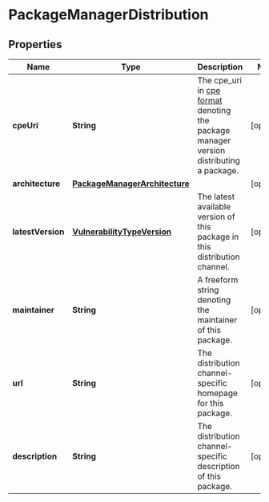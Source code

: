 
# PackageManagerDistribution

## Properties
Name | Type | Description | Notes
------------ | ------------- | ------------- | -------------
**cpeUri** | **String** | The cpe_uri in [cpe format](https://cpe.mitre.org/specification/) denoting the package manager version distributing a package. |  [optional]
**architecture** | [**PackageManagerArchitecture**](PackageManagerArchitecture.md) |  |  [optional]
**latestVersion** | [**VulnerabilityTypeVersion**](VulnerabilityTypeVersion.md) | The latest available version of this package in this distribution channel. |  [optional]
**maintainer** | **String** | A freeform string denoting the maintainer of this package. |  [optional]
**url** | **String** | The distribution channel-specific homepage for this package. |  [optional]
**description** | **String** | The distribution channel-specific description of this package. |  [optional]



